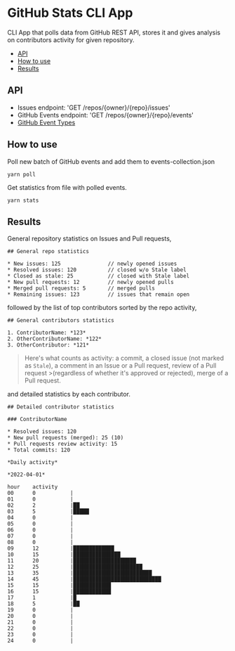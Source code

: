 # GitHub Stats CLI App

CLI App that polls data from GitHub REST API, stores it and gives analysis on contributors activity for given repository.
* [API](#API)
* [How to use](#how-to-use)
* [Results](#results)

## <a id="API"></a>API
* Issues endpoint: 'GET /repos/{owner}/{repo}/issues'
* GitHub Events endpoint: 'GET /repos/{owner}/{repo}/events'
* [GitHub Event Types](https://docs.github.com/en/developers/webhooks-and-events/events/github-event-types#pullrequestevent)

## <a id="how-to-use"></a> How to use
Poll new batch of GitHub events and add them to events-collection.json
```
yarn poll
```
Get statistics from file with polled events.
```
yarn stats
```
## <a id="results"></a> Results

General repository statistics on Issues and Pull requests,
```
## General repo statistics

* New issues: 125               // newly opened issues
* Resolved issues: 120          // closed w/o Stale label
* Closed as stale: 25           // closed with Stale label
* New pull requests: 12         // newly opened pulls
* Merged pull requests: 5       // merged pulls
* Remaining issues: 123         // issues that remain open
```

followed by the list of top contributors sorted by the repo activity,

```
## General contributors statistics

1. ContributorName: *123*
2. OtherContributorName: *122*
3. OtherContributor: *121*
```
>Here's what counts as activity: a commit, a closed issue (not marked as `Stale`), a comment in an Issue or a Pull request, review of a Pull request >(regardless of whether it's approved or rejected), merge of a Pull request.

and detailed statistics by each contributor.
```
## Detailed contributor statistics

### ContributorName

* Resolved issues: 120
* New pull requests (merged): 25 (10)
* Pull requests review activity: 15
* Total commits: 120

*Daily activity*

*2022-04-01*

hour	activity	
00		0   		|
01		0   		|
02		2   		|██
03		5   		|█████
04		0   		|
05		0   		|
06		0   		|
07		0   		|
08		0   		|
09		12   		|█████████████
10		15   		|███████████████
11		20   		|████████████████████
12		25   		|██████████████████████
13		35   		|█████████████████████████
14		45   		|████████████████████████████
15		15   		|████████████
16		15   		|████████████
17		1   		|█
18		5   		|██
19		0   		|
20		0   		|
21		0   		|
22		0   		|
23		0   		|
24		0   		|

```